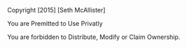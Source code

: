Copyright [2015] [Seth McAllister]

You are Premitted to Use Privatly

You are forbidden to Distribute, Modify or Claim Ownership.